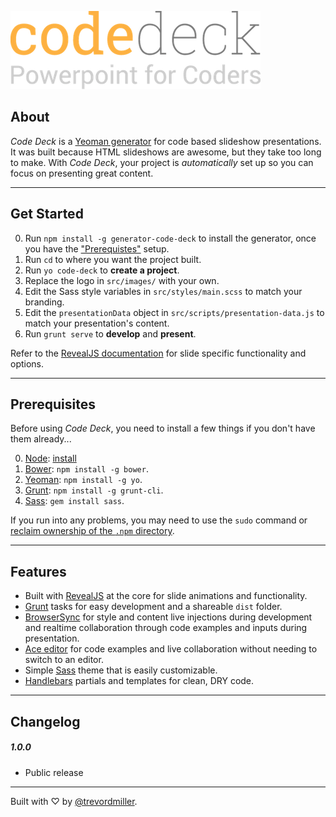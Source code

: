 ![Code Deck - Powerpoint for Coders](readme-images/logo.png)

## About

_Code Deck_ is a [Yeoman generator](http://yeoman.io/) for code based slideshow presentations. It was built because HTML slideshows are awesome, but they take too long to make. With _Code Deck_, your project is _automatically_ set up so you can focus on presenting great content.

---

## Get Started

0. Run `npm install -g generator-code-deck` to install the generator, once you have the ["Prerequistes"](#prerequisites) setup.
0. Run `cd` to where you want the project built.
0. Run `yo code-deck` to **create a project**.
0. Replace the logo in `src/images/` with your own.
0. Edit the Sass style variables in `src/styles/main.scss` to match your branding.
0. Edit the `presentationData` object in `src/scripts/presentation-data.js` to match your presentation's content.
0. Run `grunt serve` to **develop** and **present**.

Refer to the [RevealJS documentation](https://github.com/hakimel/reveal.js) for slide specific functionality and options.



-------------------------------------------------------



## Prerequisites

Before using _Code Deck_, you need to install a few things if you don't have them already...

0. [Node](http://nodejs.org/): [install](http://nodejs.org/)
0. [Bower](http://bower.io/): `npm install -g bower`.
0. [Yeoman](http://yeoman.io/): `npm install -g yo`.
0. [Grunt](http://gruntjs.com/): `npm install -g grunt-cli`.
0. [Sass](http://sass-lang.com/): `gem install sass`.

If you run into any problems, you may need to use the `sudo` command or [reclaim ownership of the `.npm` directory](http://stackoverflow.com/questions/16151018/npm-throws-error-without-sudo).



-------------------------------------------------------



## Features

- Built with [RevealJS](http://lab.hakim.se/reveal-js/#/) at the core for slide animations and functionality.
- [Grunt](http://gruntjs.com/) tasks for easy development and a shareable `dist` folder.
- [BrowserSync](http://www.browsersync.io/) for style and content live injections during development and realtime collaboration through code examples and inputs during presentation.
- [Ace editor](http://ace.c9.io/) for code examples and live collaboration without needing to switch to an editor.
- Simple [Sass](http://sass-lang.com/) theme that is easily customizable.
- [Handlebars](http://handlebarsjs.com/) partials and templates for clean, DRY code.



-------------------------------------------------------



## Changelog

##### 1.0.0

- Public release



-------------------------------------------------------



Built with ♡ by [@trevordmiller](http://www.trevordmiller.com).
